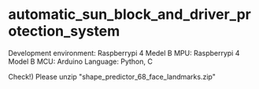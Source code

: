 # automatic_sun_block_and_driver_protection_system
Development environment: Raspberrypi 4 Medel B
MPU: Raspberrypi 4 Model B
MCU: Arduino
Language: Python, C

Check!) Please unzip "shape_predictor_68_face_landmarks.zip"
